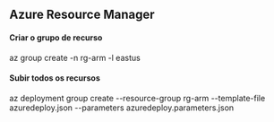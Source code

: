 ## Azure Resource Manager

#### Criar o grupo de recurso
az group create -n rg-arm -l eastus

#### Subir todos os recursos
az deployment group create --resource-group rg-arm --template-file azuredeploy.json --parameters azuredeploy.parameters.json